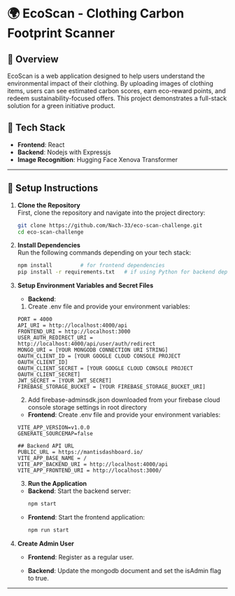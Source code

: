 
# 🌍 EcoScan - Clothing Carbon Footprint Scanner

## 📜 Overview
EcoScan is a web application designed to help users understand the environmental impact of their clothing. By uploading images of clothing items, users can see estimated carbon scores, earn eco-reward points, and redeem sustainability-focused offers. This project demonstrates a full-stack solution for a green initiative product.

## 🔧 Tech Stack
- **Frontend**: React
- **Backend**: Nodejs with Expressjs
- **Image Recognition**: Hugging Face Xenova Transformer

---

## 🚀 Setup Instructions

1. **Clone the Repository**  
   First, clone the repository and navigate into the project directory:
   ```bash
   git clone https://github.com/Nach-33/eco-scan-challenge.git
   cd eco-scan-challenge
   ```

2. **Install Dependencies**  
   Run the following commands depending on your tech stack:
   ```bash
   npm install         # for frontend dependencies
   pip install -r requirements.txt   # if using Python for backend dependencies
   ```

3. **Setup Environment Variables and Secret Files**
   - **Backend**:
   1. Create .env file and provide your environment variables:
   ```env
   PORT = 4000
   API_URI = http://localhost:4000/api
   FRONTEND_URI = http://localhost:3000
   USER_AUTH_REDIRECT_URI = http://localhost:4000/api/user/auth/redirect
   MONGO_URI = [YOUR MONGODB CONNECTION URI STRING]
   OAUTH_CLIENT_ID = [YOUR GOOGLE CLOUD CONSOLE PROJECT OAUTH_CLIENT_ID]
   OAUTH_CLIENT_SECRET = [YOUR GOOGLE CLOUD CONSOLE PROJECT OAUTH_CLIENT_SECRET]
   JWT_SECRET = [YOUR JWT_SECRET]
   FIREBASE_STORAGE_BUCKET = [YOUR FIREBASE_STORAGE_BUCKET_URI]
   ```

   2. Add firebase-adminsdk.json downloaded from your firebase cloud console storage settings in root directory
   
   - **Frontend**:
      Create .env file and provide your environment variables:
   ```env
   VITE_APP_VERSION=v1.0.0
   GENERATE_SOURCEMAP=false

   ## Backend API URL
   PUBLIC_URL = https://mantisdashboard.io/
   VITE_APP_BASE_NAME = /
   VITE_APP_BACKEND_URI = http://localhost:4000/api
   VITE_APP_FRONTEND_URI = http://localhost:3000/
   ```

   3. **Run the Application**
   - **Backend**: Start the backend server:
     ```bash
     npm start
     ```
   - **Frontend**: Start the frontend application:
     ```bash
     npm run start
     ```

4. **Create Admin User**
   - **Frontend**:
     Register as a regular user.

   - **Backend**:
     Update the mongodb document and set the isAdmin flag to true.
   
---
<!-- 
## 🌱 Carbon Score Assumptions

To calculate the environmental impact of each clothing item, we have assigned approximate carbon scores based on item type. These scores are stored in an in-memory dictionary for quick access.

| 👕 Item       | 🌍 Estimated Carbon Score (kg CO₂) |
|--------------|------------------------------------|
| T-shirt      | 5                                  |
| Jeans        | 10                                 |
| Jacket       | 15                                 |
| Shoes        | 8                                  |

---

## 🌟 Product & Technical Enhancements

In this section, suggest possible improvements that could make **EcoScan** a more effective and scalable solution.

1. **Scaling**: 🌐 Describe how the backend could be optimized for a large user base, using techniques like caching or database integration.
2. **Enhanced Eco-Score Model**: 📊 Outline ways to make carbon scoring more accurate by considering factors like materials, brand data, or garment condition.
3. **User Experience Improvements**: ✨ Suggest UI/UX features that provide more insights or interactive elements for users, like sustainability comparisons.
4. **API Integrations**: 🔌 Describe possible integrations with external carbon data sources for real-time accuracy.

---

## 📲 Deployment

If deployed, include a link here to access the live version of **EcoScan**.

- **URL**: [Insert deployment link here if deployed]

---

### Thank you for building a greener future with EcoScan! 🌍💚 -->
